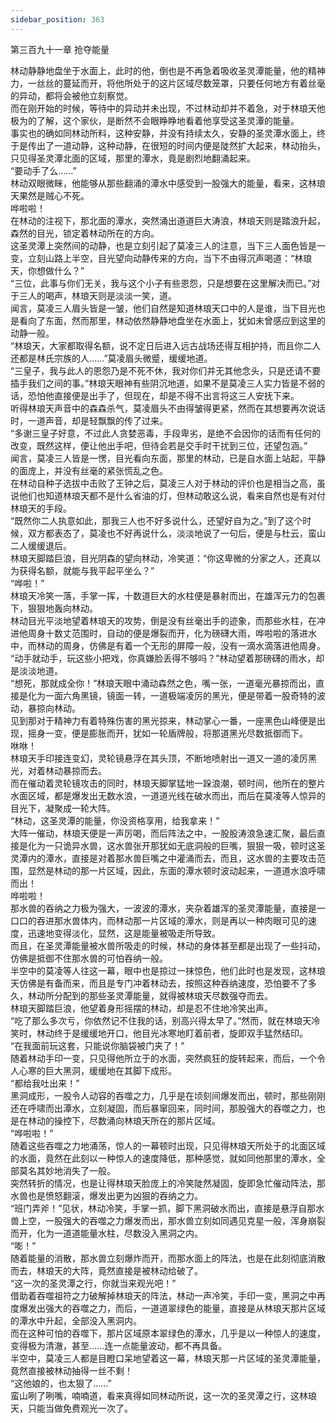 ```yaml
---
sidebar_position: 363
---
```

 第三百九十一章 抢夺能量


林动静静地盘坐于水面上，此时的他，倒也是不再急着吸收圣灵潭能量，他的精神力，一丝丝的蔓延而开，将他所处于的这片区域尽数笼罩，只要任何地方有着丝毫的异动，都将会被他立刻察觉。  
而在刚开始的时候，等待中的异动并未出现，不过林动却并不着急，对于林琅天他极为的了解，这个家伙，是断然不会眼睁睁地看着他享受这圣灵潭的能量。  
事实也的确如同林动所料，这种安静，并没有持续太久，安静的圣灵潭水面上，终于是传出了一道动静，这种动静，在很短的时间内便是陡然扩大起来，林动抬头，只见得圣灵潭北面的区域，那里的潭水，竟是剧烈地翻涌起来。  
“要动手了么……”  
林动双眼微眯，他能够从那些翻涌的潭水中感受到一股强大的能量，看来，这林琅天果然是贼心不死。  
哗啦啦！  
在林动的注视下，那北面的潭水，突然涌出道道巨大涛浪，林琅天则是踏浪升起，森然的目光，锁定着林动所在的方向。  
这圣灵潭上突然间的动静，也是立刻引起了莫凌三人的注意，当下三人面色皆是一变，立刻山路上半空，目光望向动静传来的方向，当下不由得沉声喝道：“林琅天，你想做什么？”  
“三位，此事与你们无关，我与这个小子有些恩怨，只是想要在这里解决而已。”对于三人的喝声，林琅天则是淡淡一笑，道。  
闻言，莫凌三人眉头皆是一皱，他们自然是知道林琅天口中的人是谁，当下目光也是看向了东面，然而那里，林动依然静静地盘坐在水面上，犹如未曾感应到这里的动静一般。  
“林琅天，大家都取得名额，说不定日后进入远古战场还得互相护持，而且你二人还都是林氏宗族的人……”莫凌眉头微蹙，缓缓地道。  
“三皇子，我与此人的恩怨乃是不死不休，我对你们并无其他念头，只是还请不要插手我们之间的事。”林琅天眼神有些阴沉地道，如果不是莫凌三人实力皆是不弱的话，恐怕他直接便是出手了，但现在，却是不得不出言将这三人安抚下来。  
听得林琅天声音中的森森杀气，莫凌眉头不由得皱得更紧，然而在其想要再次说话时，一道声音，却是轻飘飘的传了过来。  
“多谢三皇子好意，不过此人贪婪恶毒，手段卑劣，是绝不会因你的话而有任何的改变，既然这样，便让他出手吧，但待会若是交手时干扰到三位，还望包涵。”  
闻言，莫凌三人皆是一愣，目光看向东面，那里的林动，已是自水面上站起，平静的面庞上，并没有丝毫的紧张慌乱之色。  
在林动自种子选拔中击败了王钟之后，莫凌三人对于林动的评价也是相当之高，虽说他们也知道林琅天都不是什么省油的灯，但林动敢这么说，看来自然也是有对付林琅天的手段。  
“既然你二人执意如此，那我三人也不好多说什么，还望好自为之。”到了这个时候，双方都表态了，莫凌也不好再说什么，淡淡地说了一句后，便是与杜云，蛮山二人缓缓退后。  
林琅天脚踏巨浪，目光阴森的望向林动，冷笑道：“你这卑微的分家之人，还真以为获得名额，就能与我平起平坐么？”  
“哗啦！”  
林琅天冷笑一落，手掌一挥，十数道巨大的水柱便是暴射而出，在雄浑元力的包裹下，狠狠地轰向林动。  
林动目光平淡地望着林琅天的攻势，倒是没有丝毫出手的迹象，而那些水柱，在冲进他周身十数丈范围时，自动的便是爆裂而开，化为磅礴大雨，哗啦啦的落进水中，而林动的周身，仿佛是有着一个无形的屏障一般，没有一滴水滴落进他周身。  
“动手就动手，玩这些小把戏，你真嫌脸丢得不够吗？”林动望着那磅礴的雨水，却是淡淡地道。  
“想死，那就成全你！”林琅天眼中涌动森然之色，嘴一张，一道毫光暴掠而出，直接是化为一面六角黑镜，镜面一转，一道极端凌厉的黑光，便是带着一股奇特的波动，暴掠向林动。  
见到那对于精神力有着特殊伤害的黑光掠来，林动掌心一番，一座黑色山峰便是出现，摇身一变，便是膨胀而开，犹如一轮盾牌般，将那道黑光尽数抵御而下。  
咻咻！  
林琅天手印接连变幻，灵轮镜悬浮在其头顶，不断地喷射出一道又一道的凌厉黑光，对着林动暴掠而去。  
而在催动着灵轮镜攻击的同时，林琅天脚掌猛地一跺浪潮，顿时间，他所在的整片水面区域，都是爆发出无数水浪，一道道光线在破水而出，而后在莫凌等人惊异的目光下，凝聚成一轮大阵。  
“林动，这圣灵潭的能量，你没资格享用，给我拿来！”  
大阵一催动，林琅天便是一声厉喝，而后阵法之中，一股股涛浪急速汇聚，最后直接是化为一只诡异水兽，这水兽张开那犹如无底洞般的巨嘴，狠狠一吸，顿时这圣灵潭内的潭水，直接是对着那水兽巨嘴之中灌涌而去，而且，这水兽的主要攻击范围，显然是林动的那一片区域，因此，东面的潭水顿时波动起来，一道道水浪呼啸而出！  
哗啦啦！  
那水兽的吞纳之力极为强大，一波波的潭水，夹杂着雄浑的圣灵潭能量，直接是一口口的吞进那水兽体内，而林动那一片区域的潭水，则是再以一种肉眼可见的速度，迅速地变得淡化，显然，这是能量被吸走所导致。  
而且，在圣灵潭能量被水兽所吸走的时候，林动的身体甚至都是出现了一些抖动，仿佛是抵御不住那水兽的可怕吞纳一般。  
半空中的莫凌等人往这一幕，眼中也是掠过一抹惊色，他们此时也是发现，这林琅天仿佛是有备而来，而且是专门冲着林动去，按照这种吞纳速度，恐怕要不了多久，林动所分配到的那些圣灵潭能量，就得被林琅天尽数强夺而去。  
林琅天脚踏巨浪，他望着身形摇摆的林动，却是忍不住地冷笑出声。  
“吃了那么多次亏，你依然记不住我的话，别高兴得太早了。”然而，就在林琅天冷笑时，林动终于是缓缓地开口，他目光冰寒地盯着前者，旋即双手猛然结印。  
“在我面前玩这套，只能说你脑袋被门夹了！”  
随着林动手印一变，只见得他所立于的水面，突然疯狂的旋转起来，而后，一个令人心寒的巨大黑洞，缓缓地在其脚下成形。  
“都给我吐出来！”  
黑洞成形，一股令人动容的吞噬之力，几乎是在顷刻间爆发而出，顿时，那些刚刚还在呼啸而出潭水，立刻凝固，而后暴窜回来，同时间，那股强大的吞噬之力，也是在林动的操控下，尽数涌向林琅天所在的那片区域。  
“哗啦啦！”  
随着这些吞噬之力地涌荡，惊人的一幕顿时出现，只见得林琅天所处于的北面区域的水面，竟然在此刻以一种惊人的速度降低，那种感觉，就如同他那里的潭水，全部莫名其妙地消失了一般。  
突然转折的情况，也是让得林琅天脸庞上的冷笑陡然凝固，旋即急忙催动阵法，那水兽也是愤怒翻滚，爆发出更为凶狠的吞纳之力。  
“班门弄斧！”见状，林动冷笑，手掌一抓，脚下黑洞破水而出，直接是悬浮自那水兽上空，一股强大的吞噬之力爆发而出，那水兽立刻如同遇见克星一般，浑身崩裂而开，化为一道道能量水柱，尽数没入黑洞之内。  
“嘭！”  
随着能量的消散，那水兽立刻爆炸而开，而那水面上的阵法，也是在此刻彻底消散而去，林琅天的大阵，竟然直接是被林动给破了。  
“这一次的圣灵潭之行，你就当来观光吧！”  
借助着吞噬祖符之力破解掉林琅天的阵法，林动一声冷笑，手印一变，黑洞之中再度爆发出强大的吞噬之力，而后，一道道翠绿色的能量，直接是从林琅天那片区域的潭水中升起，全部没入黑洞内。  
而在这种可怕的吞噬下，那片区域原本翠绿色的潭水，几乎是以一种惊人的速度，变得极为清澈，甚至……连一点能量波动，都不再具备。  
半空中，莫凌三人都是目瞪口呆地望着这一幕，林琅天那一片区域的圣灵潭能量，竟然直接被林动抽得一丝不剩！  
“这他娘的，也太狠了……”  
蛮山咧了咧嘴，喃喃道，看来真得如同林动所说，这一次的圣灵潭之行，这林琅天，只能当做免费观光一次了。  
  
  
